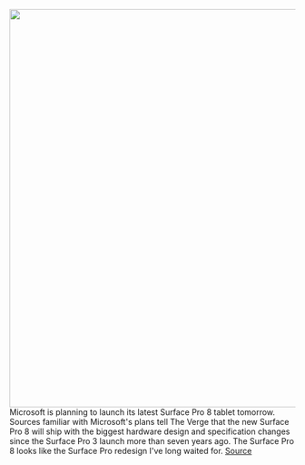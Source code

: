 <img src='https://cdn.vox-cdn.com/thumbor/fRM1qoAr7SRr8cM-KSZHeL0AirQ=/0x0:2040x1360/1200x800/filters:focal(857x517:1183x843)/cdn.vox-cdn.com/uploads/chorus_image/image/69887255/vpavic_191104_3776_0013.0.jpg' width='700px' /><br/>
Microsoft is planning to launch its latest Surface Pro 8 tablet tomorrow. Sources familiar with Microsoft's plans tell The Verge that the new Surface Pro 8 will ship with the biggest hardware design and specification changes since the Surface Pro 3 launch more than seven years ago. The Surface Pro 8 looks like the Surface Pro redesign I've long waited for.
<a href='https://www.theverge.com/2021/9/21/22685535/microsoft-surface-pro-8-design-specs-features-rumors'> Source <a/>